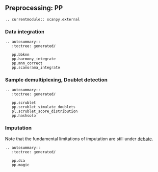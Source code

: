 ## Preprocessing: PP

```{eval-rst}
.. currentmodule:: scanpy.external
```

### Data integration

```{eval-rst}
.. autosummary::
   :toctree: generated/

   pp.bbknn
   pp.harmony_integrate
   pp.mnn_correct
   pp.scanorama_integrate

```

### Sample demultiplexing, Doublet detection

```{eval-rst}
.. autosummary::
   :toctree: generated/

   pp.scrublet
   pp.scrublet_simulate_doublets
   pl.scrublet_score_distribution
   pp.hashsolo
```

### Imputation

Note that the fundamental limitations of imputation are still under [debate](https://github.com/scverse/scanpy/issues/189).

```{eval-rst}
.. autosummary::
   :toctree: generated/

   pp.dca
   pp.magic

```
